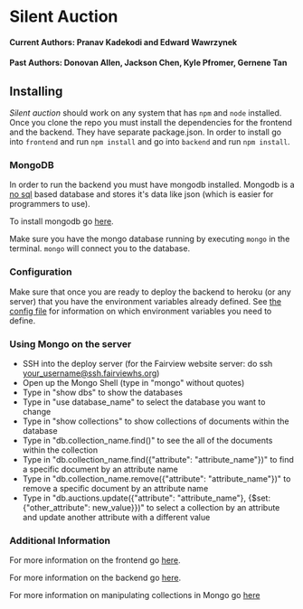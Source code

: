 # Silent Auction

#### Current Authors: Pranav Kadekodi and Edward Wawrzynek

#### Past Authors: Donovan Allen, Jackson Chen, Kyle Pfromer, Gernene Tan

## Installing

*Silent auction* should work on any system that has `npm` and `node` installed. Once you clone the repo you must install the dependencies for the frontend and the backend.
They have separate package.json. In order to install go into `frontend` and run `npm install` and go into `backend` and run `npm install`.

### MongoDB

In order to run the backend you must have mongodb installed. Mongodb is a [no sql](https://medium.com/xplenty-blog/the-sql-vs-nosql-difference-mysql-vs-mongodb-32c9980e67b2) based database and stores it's data like json (which is easier for programmers to use).

To install mongodb go [here](https://docs.mongodb.com/manual/administration/install-community/).

Make sure you have the mongo database running by executing `mongo` in the terminal. `mongo` will connect you to the database.

### Configuration

Make sure that once you are ready to deploy the backend to heroku (or any server) that you have the environment variables already defined.
See [the config file](backend/src/config.ts) for information on which environment variables you need to define.

### Using Mongo on the server

- SSH into the deploy server (for the Fairview website server: do ssh your_username@ssh.fairviewhs.org)
- Open up the Mongo Shell (type in "mongo" without quotes)
- Type in "show dbs" to show the databases
- Type in "use database_name" to select the database you want to change 
- Type in "show collections" to show collections of documents within the database
- Type in "db.collection_name.find()" to see the all of the documents within the collection
- Type in "db.collection_name.find({"attribute": "attribute_name"})" to find a specific document by an attribute name
- Type in "db.collection_name.remove({"attribute": "attribute_name"})" to remove a specific document by an attribute name
- Type in "db.auctions.update({"attribute": "attribute_name"}, {$set:{"other_attribute": new_value}})" to select a collection by an attribute and update another attribute with a different value


### Additional Information

For more information on the frontend go [here](frontend/README.md).

For more information on the backend go [here](backend/README.md).

For more information on manipulating collections in Mongo go [here](https://docs.mongodb.com/manual/reference/method/js-collection/)

